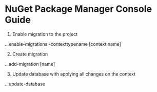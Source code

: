 # NuGet Package Manager Console Guide


1. Enable migration to the project

...enable-migrations -contexttypename [context.name]

2. Create migration

...add-migration [name]

3. Update database with applying all changes on the context

...update-database
